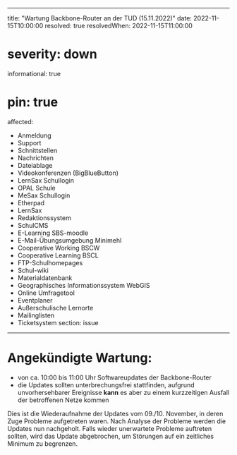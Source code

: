 
---
title: "Wartung Backbone-Router an der TUD (15.11.2022)"
date: 2022-11-15T10:00:00
resolved: true
resolvedWhen: 2022-11-15T11:00:00
# severity: down
informational: true
# pin: true 
affected:
- Anmeldung
- Support
- Schnittstellen
- Nachrichten
- Dateiablage
- Videokonferenzen (BigBlueButton)
- LernSax Schullogin
- OPAL Schule
- MeSax Schullogin
- Etherpad
- LernSax
- Redaktionssystem
- SchulCMS
- E-Learning SBS-moodle
- E-Mail-Übungsumgebung Minimehl
- Cooperative Working BSCW
- Cooperative Learning BSCL
- FTP-Schulhomepages
- Schul-wiki
- Materialdatenbank
- Geographisches Informationssystem WebGIS
- Online Umfragetool
- Eventplaner
- Außerschulische Lernorte
- Mailinglisten
- Ticketsystem
section: issue
---

# Angekündigte Wartung:

- von ca. 10:00 bis 11:00 Uhr Softwareupdates der Backbone-Router
- die Updates sollten unterbrechungsfrei stattfinden, aufgrund unvorhersehbarer Ereignisse **kann** es aber zu einem kurzzeitigen Ausfall der betroffenen Netze kommen


Dies ist die Wiederaufnahme der Updates vom 09./10. November, in deren Zuge Probleme aufgetreten waren. Nach Analyse der Probleme werden die Updates nun nachgeholt. Falls wieder unerwartete Probleme auftreten sollten, wird das Update abgebrochen, um Störungen auf ein zeitliches Minimum zu begrenzen.
